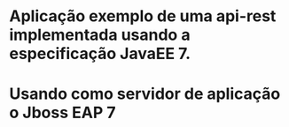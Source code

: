 # Aplicação exemplo de uma api-rest implementada usando a especificação JavaEE 7. 
# Usando como servidor de aplicação o Jboss EAP 7
